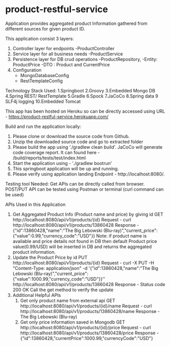 # product-restful-service
Application provides aggregated product Information gathered from different sources for given product ID. 

This application consist 3 layers:
1. Controller layer for endpoints 
     -ProductController
2. Service layer for all business needs
     -ProductService
3. Persistence layer for DB crud operations 
     -ProductRepository, 
     -Entity: ProductPrice
     -DTO : Product and CurrentPrice
4. Configuration
     - MongoDatabaseConfig
     - RestTemplateConfig

Technology Stack Used:
1.Springboot           2.Groovy
3.Embedded Mongo DB    4.Spring REST/ RestTemplate
5.Gradle               6.Spock
7.JaCoCo               8.Spring data
9 SLF4j logging 	  10.Embedded Tomcat

This app has been hosted on Heroku so can be directly accessed using URL - https://product-restful-service.herokuapp.com/

Build and run the application locally:
1. Please clone or download the source code from Github. 
2. Unzip the downloaded source code and go to extracted folder 
3. Please build the app using './gradlew clean build'. JaCoCo will generate code coverage report. It can found here - /build/reports/tests/test/index.html
4. Start the application using - './gradlew bootrun'
5. This springboot application will be up and running. 
6. Please verify using application landing Endpoint - http://localhost:8080/.

Testing tool Needed:
Get APIs can be directly called from browser. POST/PUT API can be tested using Postman or terminal (curl command can be used)

APIs Used in this Application
1. Get Aggregated Product Info (Product name and price) by giving id
	GET http://localhost:8080/api/v1/products/{id}
	Request - curl http://localhost:8080/api/v1/products/13860428
	Response - {"id":13860428,"name":"The Big Lebowski (Blu-ray)","current_price":{"value":0.99,"currency_code":"USD"}}
	Note: if product name is available and price details not found in DB then default Product price value(0.99/USD) will be inserted in DB and returns the aggregated product information. 
2. Update the Product Price by id 
	PUT http://localhost:8080/api/v1/products/{id}
	Request - curl -X PUT -H "Content-Type: application/json" -d '{"id":13860428,"name":"The Big Lebowski (Blu-ray)","current_price":{"value":1000.99,"currency_code":"USD"}}'' http://localhost:8080/api/v1/products/13860428
	Response - Status code 200 OK
	Call the get method to verify the update
3. Additional Helpful APIs 
   	1. 	Get only product name from external api
   		GET http://localhost:8080/api/v1/products/{id}/name
   		Request - curl http://localhost:8080/api/v1/products/13860428/name
		Response - The Big Lebowski (Blu-ray)
	2. 	Get only price information saved in Mongodb 
		GET http://localhost:8080/api/v1/products/{id}/price
   		Request - curl http://localhost:8080/api/v1/products/13860428/price
		Response - {"id":13860428,"currentPrice":1000.99,"currencyCode":"USD"}